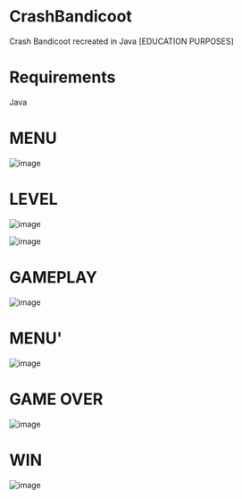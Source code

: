 # CrashBandicoot
Crash Bandicoot recreated in Java [EDUCATION PURPOSES]

# Requirements
Java

# MENU
![image](https://user-images.githubusercontent.com/93258305/163429095-48964ecd-4c2a-426c-8e58-c5c901bfed50.png)

# LEVEL
![image](https://user-images.githubusercontent.com/93258305/163429224-c63258b3-0104-499b-9f0c-84f2263d2827.png)

![image](https://user-images.githubusercontent.com/93258305/163429292-8669711d-c7a7-4d28-9b86-6e8decc1716b.png)

# GAMEPLAY
![image](https://user-images.githubusercontent.com/93258305/163429367-896393cc-8a6d-45eb-a228-4ffefc638238.png)

# MENU'
![image](https://user-images.githubusercontent.com/93258305/163429496-619469f9-81ba-4a05-84d0-f35a04cccb17.png)

# GAME OVER
![image](https://user-images.githubusercontent.com/93258305/163429603-995028ac-eaad-4ded-a5d2-d55ee5676016.png)

# WIN
![image](https://user-images.githubusercontent.com/93258305/163429957-41ae831a-04fc-4bda-9ab2-b4e15425d61e.png)
